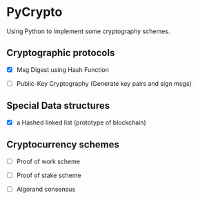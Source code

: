 # PyCrypto

Using Python to implement some cryptography schemes.


## Cryptographic protocols
- [x] Msg Digest using Hash Function
- [ ] Public-Key Cryptography (Generate key pairs and sign msgs)


## Special Data structures
- [x] a Hashed linked list (prototype of blockchain)

## Cryptocurrency schemes
- [ ] Proof of work scheme
- [ ] Proof of stake scheme
- [ ] Algorand consensus

